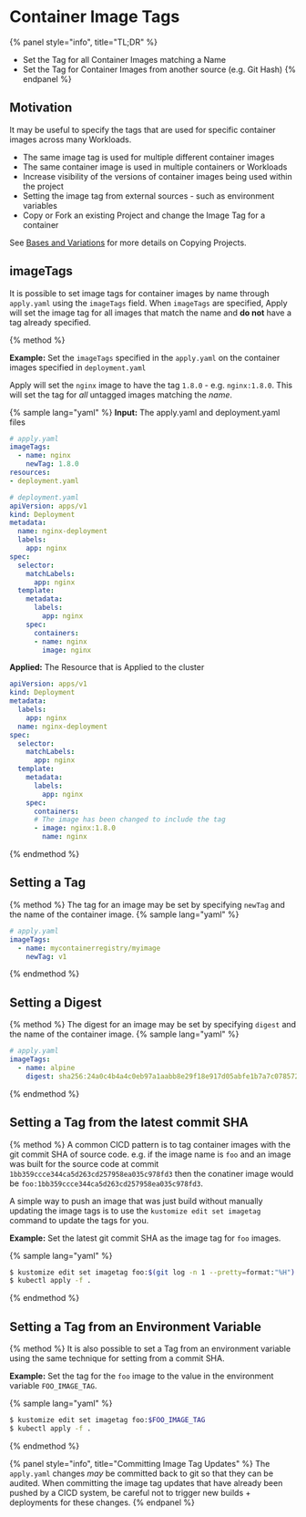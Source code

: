 # Container Image Tags

{% panel style="info", title="TL;DR" %}
- Set the Tag for all Container Images matching a Name
- Set the Tag for Container Images from another source (e.g. Git Hash)
{% endpanel %}

## Motivation

It may be useful to specify the tags that are used for specific container images across many Workloads.

- The same image tag is used for multiple different container images 
- The same container image is used in multiple containers or Workloads
- Increase visibility of the versions of container images being used within the project
- Setting the image tag from external sources - such as environment variables
- Copy or Fork an existing Project and change the Image Tag for a container

See [Bases and Variations](project_variants.md) for more details on Copying Projects.

## imageTags

It is possible to set image tags for container images by name through `apply.yaml` using the `imageTags`
field.  When `imageTags` are specified, Apply will set the image tag for all images
that match the name and **do not** have a tag already specified.

{% method %}

**Example:** Set the `imageTags` specified in the `apply.yaml` on the container images specified
in `deployment.yaml`

Apply will set the `nginx` image to have the tag `1.8.0` - e.g. `nginx:1.8.0`.
This will set the tag for *all* untagged images matching the *name*.

{% sample lang="yaml" %}
**Input:** The apply.yaml and deployment.yaml files

```yaml
# apply.yaml
imageTags:
  - name: nginx
    newTag: 1.8.0
resources:
- deployment.yaml

# deployment.yaml
apiVersion: apps/v1
kind: Deployment
metadata:
  name: nginx-deployment
  labels:
    app: nginx
spec:
  selector:
    matchLabels:
      app: nginx
  template:
    metadata:
      labels:
        app: nginx
    spec:
      containers:
      - name: nginx
        image: nginx
```

**Applied:** The Resource that is Applied to the cluster

```yaml
apiVersion: apps/v1
kind: Deployment
metadata:
  labels:
    app: nginx
  name: nginx-deployment
spec:
  selector:
    matchLabels:
      app: nginx
  template:
    metadata:
      labels:
        app: nginx
    spec:
      containers:
      # The image has been changed to include the tag
      - image: nginx:1.8.0
        name: nginx
```
{% endmethod %}


## Setting a Tag

{% method %}
The tag for an image may be set by specifying `newTag` and the name of the container image.
{% sample lang="yaml" %}
```yaml
# apply.yaml
imageTags:
  - name: mycontainerregistry/myimage
    newTag: v1
```
{% endmethod %}

## Setting a Digest

{% method %}
The digest for an image may be set by specifying `digest` and the name of the container image.
{% sample lang="yaml" %}
```yaml
# apply.yaml
imageTags:
  - name: alpine
    digest: sha256:24a0c4b4a4c0eb97a1aabb8e29f18e917d05abfe1b7a7c07857230879ce7d3d3
```
{% endmethod %}

## Setting a Tag from the latest commit SHA

{% method %}
A common CICD pattern is to tag container images with the git commit SHA of source code.  e.g. if
the image name is `foo` and an image was built for the source code at commit `1bb359ccce344ca5d263cd257958ea035c978fd3`
then the conatiner image would be `foo:1bb359ccce344ca5d263cd257958ea035c978fd3`.

A simple way to push an image that was just build without manually updating the image tags is to use the
`kustomize edit set imagetag` command to update the tags for you.

**Example:** Set the latest git commit SHA as the image tag for `foo` images.

{% sample lang="yaml" %}
```bash
$ kustomize edit set imagetag foo:$(git log -n 1 --pretty=format:"%H")
$ kubectl apply -f .
```
{% endmethod %}

## Setting a Tag from an Environment Variable

{% method %}
It is also possible to set a Tag from an environment variable using the same technique for setting from a commit SHA.

**Example:** Set the tag for the `foo` image to the value in the environment variable `FOO_IMAGE_TAG`.

{% sample lang="yaml" %}
```bash
$ kustomize edit set imagetag foo:$FOO_IMAGE_TAG
$ kubectl apply -f .
```
{% endmethod %}

{% panel style="info", title="Committing Image Tag Updates" %}
The `apply.yaml` changes *may* be committed back to git so that they can be audited.  When committing the image tag
updates that have already been pushed by a CICD system, be careful not to trigger new builds + deployments for
these changes.
{% endpanel %}
